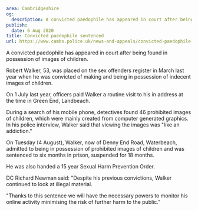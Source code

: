 ```yaml
area: Cambridgeshire
og:
  description: A convicted paedophile has appeared in court after being found in possession of images of children.
publish:
  date: 6 Aug 2020
title: Convicted paedophile sentenced
url: https://www.cambs.police.uk/news-and-appeals/convicted-paedophile-sentenced
```

A convicted paedophile has appeared in court after being found in possession of images of children.

Robert Walker, 53, was placed on the sex offenders register in March last year when he was convicted of making and being in possession of indecent images of children.

On 1 July last year, officers paid Walker a routine visit to his in address at the time in Green End, Landbeach.

During a search of his mobile phone, detectives found 46 prohibited images of children, which were mainly created from computer generated graphics. In his police interview, Walker said that viewing the images was "like an addiction."

On Tuesday (4 August), Walker, now of Denny End Road, Waterbeach, admitted to being in possession of prohibited images of children and was sentenced to six months in prison, suspended for 18 months.

He was also handed a 15 year Sexual Harm Prevention Order.

DC Richard Newman said: "Despite his previous convictions, Walker continued to look at illegal material.

"Thanks to this sentence we will have the necessary powers to monitor his online activity minimising the risk of further harm to the public."
